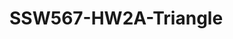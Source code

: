 # SSW567-HW2A-Triangle

[![<nathsouza>](https://circleci.com/gh/<nathsouza>/<SSW567-HW2A-Triangle>.svg?style=svg)](https://app.circleci.com/pipelines/github/<nathsouza>/<SSW567-HW2A-Triangle>?branch=main&filter=all)

